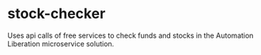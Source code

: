 # stock-checker
Uses api calls of free services to check funds and stocks in the Automation Liberation microservice solution.
